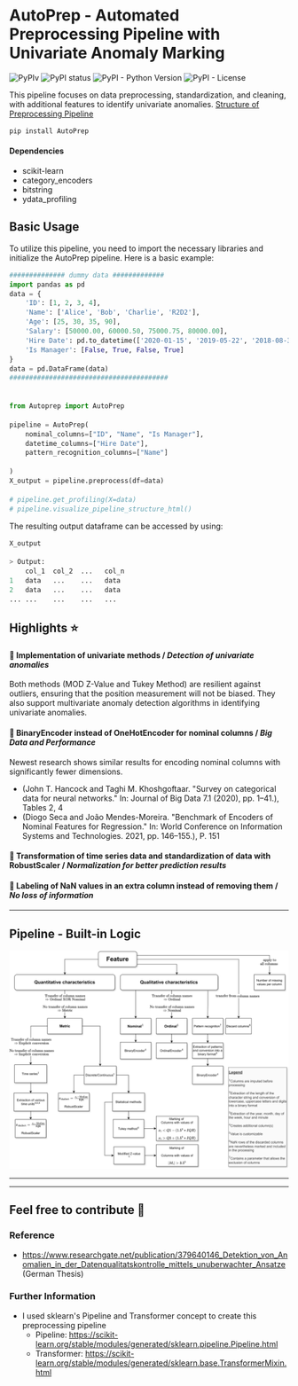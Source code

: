 # AutoPrep -  Automated Preprocessing Pipeline with Univariate Anomaly Marking
![PyPIv](https://img.shields.io/pypi/v/AutoPrep)
![PyPI status](https://img.shields.io/pypi/status/AutoPrep)
![PyPI - Python Version](https://img.shields.io/pypi/pyversions/AutoPrep) ![PyPI - License](https://img.shields.io/pypi/l/AutoPrep)
<!-- [![Downloads](https://static.pepy.tech/badge/AutoPrep)](https://pepy.tech/project/AutoPrep) -->



This pipeline focuses on data preprocessing, standardization, and cleaning, with additional features to identify univariate anomalies.
<a href="https://html-preview.github.io/?url=https://raw.githubusercontent.com/JAdelhelm/AutoPrep/main/visualization/PipelineStructure.html" target="_blank">Structure of Preprocessing Pipeline</a>

```python
pip install AutoPrep
```
#### Dependencies
- scikit-learn
- category_encoders
- bitstring
- ydata_profiling


## Basic Usage
To utilize this pipeline, you need to import the necessary libraries and initialize the AutoPrep pipeline. Here is a basic example:

````python
############## dummy data #############
import pandas as pd
data = {
    'ID': [1, 2, 3, 4],                 
    'Name': ['Alice', 'Bob', 'Charlie', 'R2D2'],  
    'Age': [25, 30, 35, 90],                 
    'Salary': [50000.00, 60000.50, 75000.75, 80000.00], 
    'Hire Date': pd.to_datetime(['2020-01-15', '2019-05-22', '2018-08-30', '2021-04-12']), 
    'Is Manager': [False, True, False, True]  
}
data = pd.DataFrame(data)
########################################


from Autoprep import AutoPrep

pipeline = AutoPrep(
    nominal_columns=["ID", "Name", "Is Manager"],
    datetime_columns=["Hire Date"],
    pattern_recognition_columns=["Name"]

)
X_output = pipeline.preprocess(df=data)

# pipeline.get_profiling(X=data)
# pipeline.visualize_pipeline_structure_html()
````

The resulting output dataframe can be accessed by using:

````python
X_output

> Output:
    col_1  col_2  ...   col_n
1   data   ...    ...   data   
2   data   ...    ...   data  
... ...    ...    ...   ...   
````

## Highlights ⭐


#### 📌 Implementation of univariate methods / *Detection of univariate anomalies*
Both methods (MOD Z-Value and Tukey Method) are resilient against outliers, ensuring that the position measurement will not be biased. They also support multivariate anomaly detection algorithms in identifying univariate anomalies.

#### 📌 BinaryEncoder instead of OneHotEncoder for nominal columns / *Big Data and Performance*
   Newest research shows similar results for encoding nominal columns with significantly fewer dimensions.
   - (John T. Hancock and Taghi M. Khoshgoftaar. "Survey on categorical data for neural networks." In: Journal of Big Data 7.1 (2020), pp. 1–41.), Tables 2, 4
   - (Diogo Seca and João Mendes-Moreira. "Benchmark of Encoders of Nominal Features for Regression." In: World Conference on Information Systems and Technologies. 2021, pp. 146–155.), P. 151

#### 📌 Transformation of time series data and standardization of data with RobustScaler / *Normalization for better prediction results*

#### 📌 Labeling of NaN values in an extra column instead of removing them / *No loss of information*



---





## Pipeline - Built-in Logic
<!-- ![Logic of Pipeline](./images/decision_rules.png) -->
![Logic of Pipeline](https://raw.githubusercontent.com/JAdelhelm/AutoPrep/main/AutoPrep/img/decision_rules.png) 





<!-- ## Abstract View (Code Structure) -->
<!-- ![Abstract view of the project](./images/project.png) -->
<!-- ![Abstract view of the project](https://raw.githubusercontent.com/JAdelhelm/AutoPrep/main/images/project.png) -->




---

---

## Feel free to contribute 🙂

### Reference
- https://www.researchgate.net/publication/379640146_Detektion_von_Anomalien_in_der_Datenqualitatskontrolle_mittels_unuberwachter_Ansatze (German Thesis)

### Further Information

- I used sklearn's Pipeline and Transformer concept to create this preprocessing pipeline
    - Pipeline: https://scikit-learn.org/stable/modules/generated/sklearn.pipeline.Pipeline.html
    - Transformer: https://scikit-learn.org/stable/modules/generated/sklearn.base.TransformerMixin.html



















